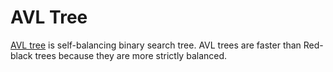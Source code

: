 # AVL Tree

[AVL tree](https://en.wikipedia.org/wiki/AVL_tree) is self-balancing binary search tree. AVL trees are faster than Red-black trees because they are more strictly balanced. 




